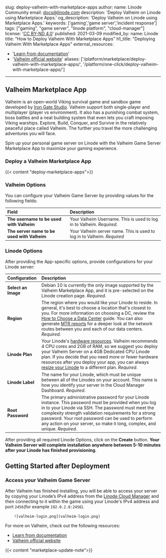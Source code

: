 slug: deploy-valheim-with-marketplace-apps
author:
  name: Linode Community
  email: docs@linode.com
description: 'Deploy Valheim on Linode using Marketplace Apps.'
og_description: 'Deploy Valheim on Linode using Marketplace Apps.'
keywords: ['gaming','game server','incident response']
tags: ["gaming", "game server", "linode platform", "cloud-manager"]
license: '[CC BY-ND 4.0](https://creativecommons.org/licenses/by-nd/4.0)'
published: 2021-03-09
modified_by:
  name: Linode
title: "How to Deploy Valheim With Marketplace Apps"
h1_title: "Deploying Valheim With Marketplace Apps"
external_resources:
- '[Learn from documentation](https://linuxgsm.com/lgsm/vhserver/)'
- '[Valheim official website](https://www.valheimgame.com/)'
aliases: ['/platform/marketplace/deploy-valheim-with-marketplace-apps/', '/platform/one-click/deploy-valheim-with-marketplace-apps/']
---

## Valheim Marketplace App

<!-- Intro paragraph describing the app and what it accomplishes. -->
Valheim is an open-world Viking survival game and sandbox game developed by [Iron Gate Studio](https://irongatestudio.se/). 
Valheim support both single-player and multiplayer (player vs environment). It also has a punishing combat system, boss battles and a neat building system 
that even lets you craft imposing Viking warships. Explore, Build, Conquer, and Survive in the relatively peaceful place called Valheim. The further you travel
the more challenging adventures you will face.

Spin up your personal game server on Linode with the Valheim Game Server Marketplace App to maximize your gaming experience.

### Deploy a Valheim Marketplace App

<!-- shortguide used by every Marketplace app to describe how to deploy from the Cloud Manger -->

{{< content "deploy-marketplace-apps">}}

### Valheim Options

<!-- The following table has three parts. The UDF name, in bold and in one column, followed by
     UDF description in the second column. The description is in normal text, with an optional
     "Required." tag at the end of the description, in italics, if the field is mandatory. -->
You can configure your Valheim Game Server by providing values for the following fields:

| **Field** | **Description** |
|:--------------|:------------|
| **The username to be used with Valheim** | Your Valheim Username. This is used to log in to Valheim. *Required*. |
| **The server name to be used with Valheim** | Your Valheim server name. This is used to log in to Valheim. *Required* |

### Linode Options

After providing the App-specific options, provide configurations for your Linode server:
<!-- Be sure to edit the Select an Image and Linode Plan to match app's needs -->

| **Configuration** | **Description** |
|:--------------|:------------|
| **Select an Image** | Debian 10 is currently the only image supported by the Valheim Marketplace App, and it is pre-selected on the Linode creation page. *Required*. |
| **Region** | The region where you would like your Linode to reside. In general, it's best to choose a location that's closest to you. For more information on choosing a DC, review the [How to Choose a Data Center](/docs/guides/how-to-choose-a-data-center) guide. You can also generate [MTR reports](/docs/guides/diagnosing-network-issues-with-mtr/) for a deeper look at the network routes between you and each of our data centers. *Required*. |
| **Linode Plan** | Your Linode's [hardware resources](/docs/guides/how-to-choose-a-linode-plan/#hardware-resource-definitions). Valheim recommends 4 CPU cores and 2GB of RAM, so we suggest you deploy your Valheim Server on a 4GB Dedicated CPU Linode plan. If you decide that you need more or fewer hardware resources after you deploy your app, you can always [resize your Linode](/docs/guides/resizing-a-linode/) to a different plan. *Required*. |
| **Linode Label** | The name for your Linode, which must be unique between all of the Linodes on your account. This name is how you identify your server in the Cloud Manager Dashboard. *Required*. |
| **Root Password** | The primary administrative password for your Linode instance. This password must be provided when you log in to your Linode via SSH. The password must meet the complexity strength validation requirements for a strong password. Your root password can be used to perform any action on your server, so make it long, complex, and unique. *Required*. |

<!-- the following disclaimer lets the user know how long it will take
     to deploy the app -->
After providing all required Linode Options, click on the **Create** button. **Your Valheim Server will complete installation anywhere between 5-10 minutes after your Linode has finished provisioning**.

## Getting Started after Deployment

<!-- the following headings and paragraphs outline the steps necessary
     to access and interact with the Marketplace app. -->

### Access your Valheim Game Server

After Valheim has finished installing, you will be able to access your server by copying your Linode’s IPv4 address from the [Linode Cloud Manager](https://cloud.linode.com) and then connecting to it within the game using your Linode's IPv4 address and port `2456`(for example `192.0.2.0:2456`).

        ![valheim-login.png](valheim-login.png)

For more on Valheim, check out the following resources:

- [Learn from documentation](https://linuxgsm.com/lgsm/vhserver/)
- [Valheim official website](https://www.valheimgame.com/)

<!-- the following shortcode informs the user that Linode does not provide automatic updates
     to the Marketplace app, and that the user is responsible for the security and longevity
     of the installation. -->
{{< content "marketplace-update-note">}}